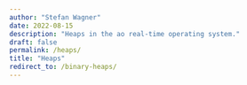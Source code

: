 ```yaml
---
author: "Stefan Wagner"
date: 2022-08-15
description: "Heaps in the ao real-time operating system."
draft: false
permalink: /heaps/
title: "Heaps"
redirect_to: /binary-heaps/
---
```

